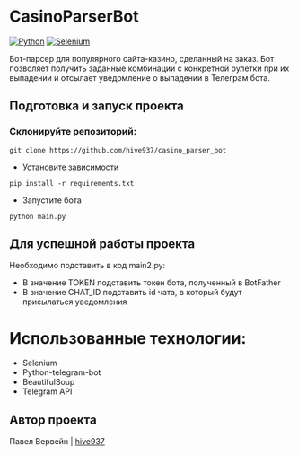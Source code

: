 # CasinoParserBot
[![Python](https://img.shields.io/badge/-Python-464646?style=flat-square&logo=Python)](https://www.python.org/)
[![Selenium](https://img.shields.io/badge/Selenium-43B02A?style=flat-square&logo=Selenium&logoColor=white)](https://www.selenium.com/)


Бот-парсер для популярного сайта-казино, сделанный на заказ.
Бот позволяет получить заданные комбинации с конкретной рулетки при их выпадении и отсылает уведомление о выпадении в Телеграм бота.

## Подготовка и запуск проекта
### Склонируйте репозиторий:
```
git clone https://github.com/hive937/casino_parser_bot
```
* Установите зависимости
```
pip install -r requirements.txt
```
* Запустите бота
```
python main.py
```

## Для успешной работы проекта
Необходимо подставить в код main2.py:
- В значение TOKEN подставить токен бота, полученный в BotFather
- В значение CHAT_ID подставить id чата, в который будут присылаться уведомления


# Использованные технологии:
- Selenium
- Python-telegram-bot
- BeautifulSoup
- Telegram API

## Автор проекта
Павел Вервейн | [hive937](https://github.com/hive937)
